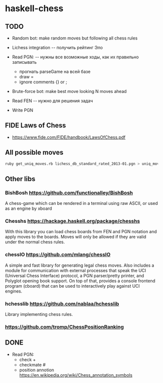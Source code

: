 # haskell-chess

## TODO

* Random bot: make random moves but following all chess rules
* Lichess integration -- получить рейтинг Эло
* Read PGN: -- нужны все возможные ходы, как их правильно записывать
  * прогнать parseGame на всей базе
  * draw =
  * ignore comments {} or ;

* Brute-force bot: make best move looking N moves ahead
* Read FEN -- нужно для решения задач
* Write PGN

## FIDE Laws of Chess

* https://www.fide.com/FIDE/handbook/LawsOfChess.pdf

## All possible moves

```sh
ruby get_uniq_moves.rb lichess_db_standard_rated_2013-01.pgn > uniq_moves.txt
```

## Other libs

### BishBosh https://github.com/functionalley/BishBosh

A chess-game which can be rendered in a terminal using raw ASCII, or used as an engine by xboard

### Chesshs https://hackage.haskell.org/package/chesshs

With this library you can load chess boards from FEN and PGN notation and apply moves to the boards. Moves will only be allowed if they are valid under the normal chess rules.

### chessIO https://github.com/mlang/chessIO

A simple and fast library for generating legal chess moves. Also includes a module for communication with external processes that speak the UCI (Universal Chess Interface) protocol, a PGN parser/pretty printer, and Polyglot opening book support. On top of that, provides a console frontend program (cboard) that can be used to interactively play against UCI engines.

### hchesslib https://github.com/nablaa/hchesslib

Library implementing chess rules.


### https://github.com/tromp/ChessPositionRanking


## DONE

* Read PGN:
  + check +
  + checkmate #
  + position annotion https://en.wikipedia.org/wiki/Chess_annotation_symbols

